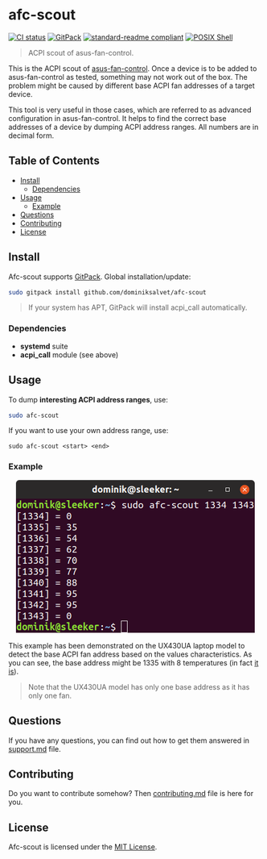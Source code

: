 # afc-scout

[![CI status](https://github.com/dominiksalvet/afc-scout/workflows/CI/badge.svg)](https://github.com/dominiksalvet/afc-scout/actions)
[![GitPack](https://img.shields.io/badge/-GitPack-571997)](https://github.com/dominiksalvet/gitpack)
[![standard-readme compliant](https://img.shields.io/badge/readme_style-standard-brightgreen.svg)](https://github.com/RichardLitt/standard-readme)
[![POSIX Shell](https://img.shields.io/badge/POSIX-Shell-111111)](https://pubs.opengroup.org/onlinepubs/9699919799/utilities/V3_chap02.html)

> ACPI scout of asus-fan-control.

This is the ACPI scout of [asus-fan-control](https://github.com/dominiksalvet/asus-fan-control). Once a device is to be added to asus-fan-control as tested, something may not work out of the box. The problem might be caused by different base ACPI fan addresses of a target device.

This tool is very useful in those cases, which are referred to as advanced configuration in asus-fan-control. It helps to find the correct base addresses of a device by dumping ACPI address ranges. All numbers are in decimal form.

## Table of Contents

* [Install](#install)
  * [Dependencies](#dependencies)
* [Usage](#usage)
  * [Example](#example)
* [Questions](#questions)
* [Contributing](#contributing)
* [License](#license)

## Install

Afc-scout supports [GitPack](https://github.com/dominiksalvet/gitpack). Global installation/update:

```sh
sudo gitpack install github.com/dominiksalvet/afc-scout
```

> If your system has APT, GitPack will install acpi_call automatically.

### Dependencies

* **systemd** suite
* **acpi_call** module (see above)

## Usage

To dump **interesting ACPI address ranges**, use:

```sh
sudo afc-scout
```

If you want to use your own address range, use:

```
sudo afc-scout <start> <end>
```

### Example

<p align="center">
    <img src="img/example.png" alt="afc-scout example">
</p>

This example has been demonstrated on the UX430UA laptop model to detect the base ACPI fan address based on the values characteristics. As you can see, the base address might be 1335 with 8 temperatures (in fact [it is](https://github.com/dominiksalvet/asus-fan-control/blob/master/data/models#L1)).

> Note that the UX430UA model has only one base address as it has only one fan.

## Questions

If you have any questions, you can find out how to get them answered in [support.md](support.md) file.

## Contributing

Do you want to contribute somehow? Then [contributing.md](contributing.md) file is here for you.

## License

Afc-scout is licensed under the [MIT License](license).
